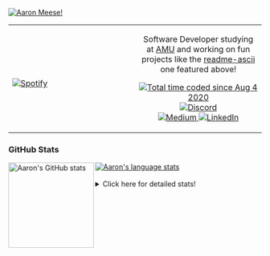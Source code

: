 [![Aaron Meese!](https://user-images.githubusercontent.com/17814535/88975338-a2aabf00-d27f-11ea-963f-8a19608716b4.png)](https://github.com/ajmeese7/readme-ascii "README ASCII")

<!-- Modified from project here: https://github.com/novatorem/novatorem -->
<table width="100%"> 
  <tr>
  <td width="50%">
      
&nbsp; <br> [![Spotify](https://ajmeese7.vercel.app/api/spotify)](https://open.spotify.com/user/ajmeese)

  </td>
  <td width="50%">
    <p align="center">
    Software Developer studying at <a href="https://www.amu.apus.edu/">AMU</a> and working on fun 
    projects like the <a href="https://github.com/ajmeese7/readme-ascii">readme-ascii</a> one featured above!
    </p>
    <p align="center">
      <a href="https://wakatime.com/@f726891d-3b02-46cd-9b60-e8c59f9e2b14">
        <img src="https://wakatime.com/badge/user/f726891d-3b02-46cd-9b60-e8c59f9e2b14.svg" alt="Total time coded since Aug 4 2020" title="WakaTime" />
      </a>
      <a href="http://link.aaronmeese.com/discord">
        <img src="https://img.shields.io/badge/discord-ajmeese7%234835-369?style=flat-square&logo=discord&logoColor=white&color=purple" alt="Discord" title="Discord">
      </a>
      <br />
      <a href="https://link.aaronmeese.com/medium">
        <img src="https://img.shields.io/badge/medium-ajmeese7-1DB954?style=flat-square&logo=medium&logoColor=white" alt="Medium" title="Medium">
      </a>
      <a href="https://link.aaronmeese.com/linkedin">
        <img src="https://img.shields.io/badge/linkedIn-aaronmeese-1DB954?style=flat-square&logo=linkedin&logoColor=white&color=blue" alt="LinkedIn" title="LinkedIn">
      </a>
    </p>
  </td>

</table>

[//]: <> (The `&nbsp;` is to have Aphelion take up more space)

### GitHub Stats ###

<a href="https://profile-summary-for-github.com/user/ajmeese7">
  <img align="left" height="170px" src="https://github-readme-stats.vercel.app/api?username=ajmeese7&show_icons=true&line_height=27&count_private=true" alt="Aaron's GitHub stats"/>
  <img src="https://github-readme-stats.vercel.app/api/top-langs/?username=ajmeese7&hide_langs_below=5&layout=compact" alt="Aaron's language stats"/>
</a>

<br />
<br />
<details>
<summary>Click here for detailed stats!</summary>

### :zap: Recent Activity
<!--START_SECTION:activity-->
1. ❗️ Opened issue [#86](https://github.com/vivek9patel/vivek9patel.github.io/issues/86) in [vivek9patel/vivek9patel.github.io](https://github.com/vivek9patel/vivek9patel.github.io)
2. ❗️ Opened issue [#3](https://github.com/meese-enterprises/cyberpunk-logo-generator/issues/3) in [meese-enterprises/cyberpunk-logo-generator](https://github.com/meese-enterprises/cyberpunk-logo-generator)
3. 🗣 Commented on [#436](https://github.com/upptime/status-page/issues/436) in [upptime/status-page](https://github.com/upptime/status-page)
4. 💪 Opened PR [#436](https://github.com/upptime/status-page/pull/436) in [upptime/status-page](https://github.com/upptime/status-page)
5. 💪 Opened PR [#24](https://github.com/tholman/cursor-effects/pull/24) in [tholman/cursor-effects](https://github.com/tholman/cursor-effects)
<!--END_SECTION:activity-->

### 🧐 Waka Stats
<!--START_SECTION:waka-->
![Code Time](http://img.shields.io/badge/Code%20Time-1%2C138%20hrs%2036%20mins-blue)

**🐱 My GitHub Data** 

> 🏆 956 Contributions in the Year 2022
 > 
> 📦 197.9 kB Used in GitHub's Storage 
 > 
> 💼 Opted to Hire
 > 
> 📜 82 Public Repositories 
 > 
> 🔑 29 Private Repositories  
 > 
**I'm an Early 🐤** 

```text
🌞 Morning    177 commits    █████░░░░░░░░░░░░░░░░░░░░   21.05% 
🌆 Daytime    321 commits    █████████░░░░░░░░░░░░░░░░   38.17% 
🌃 Evening    332 commits    █████████░░░░░░░░░░░░░░░░   39.48% 
🌙 Night      11 commits     ░░░░░░░░░░░░░░░░░░░░░░░░░   1.31%

```
📅 **I'm Most Productive on Sunday** 

```text
Monday       121 commits    ███░░░░░░░░░░░░░░░░░░░░░░   14.39% 
Tuesday      124 commits    ███░░░░░░░░░░░░░░░░░░░░░░   14.74% 
Wednesday    99 commits     ███░░░░░░░░░░░░░░░░░░░░░░   11.77% 
Thursday     114 commits    ███░░░░░░░░░░░░░░░░░░░░░░   13.56% 
Friday       89 commits     ██░░░░░░░░░░░░░░░░░░░░░░░   10.58% 
Saturday     122 commits    ███░░░░░░░░░░░░░░░░░░░░░░   14.51% 
Sunday       172 commits    █████░░░░░░░░░░░░░░░░░░░░   20.45%

```


📊 **This Week I Spent My Time On** 

```text
⌚︎ Time Zone: America/New_York

💬 Programming Languages: 
JavaScript               12 hrs 2 mins       ███████████░░░░░░░░░░░░░░   44.06% 
Bash                     6 hrs 2 mins        █████░░░░░░░░░░░░░░░░░░░░   22.14% 
YAML                     4 hrs 1 min         ███░░░░░░░░░░░░░░░░░░░░░░   14.76% 
JSON                     2 hrs 1 min         █░░░░░░░░░░░░░░░░░░░░░░░░   7.42% 
Markdown                 1 hr 59 mins        █░░░░░░░░░░░░░░░░░░░░░░░░   7.29%

🐱‍💻 Projects: 
aaronmeese.com           13 hrs 9 mins       ████████████░░░░░░░░░░░░░   48.14% 
github-action-push-to-ano6 hrs 40 mins       ██████░░░░░░░░░░░░░░░░░░░   24.42% 
esdoc2                   4 hrs 34 mins       ████░░░░░░░░░░░░░░░░░░░░░   16.75% 
osjs-server              47 mins             ░░░░░░░░░░░░░░░░░░░░░░░░░   2.9% 
modernreforms.org        40 mins             ░░░░░░░░░░░░░░░░░░░░░░░░░   2.46%

```

**I Mostly Code in JavaScript** 

```text
JavaScript               32 repos            ████████████░░░░░░░░░░░░░   49.23% 
HTML                     9 repos             ███░░░░░░░░░░░░░░░░░░░░░░   13.85% 
Python                   5 repos             ██░░░░░░░░░░░░░░░░░░░░░░░   7.69% 
Java                     4 repos             █░░░░░░░░░░░░░░░░░░░░░░░░   6.15% 
CSS                      3 repos             █░░░░░░░░░░░░░░░░░░░░░░░░   4.62%

```



 Last Updated on 12/07/2022 16:03:16 UTC
<!--END_SECTION:waka-->
</details>
